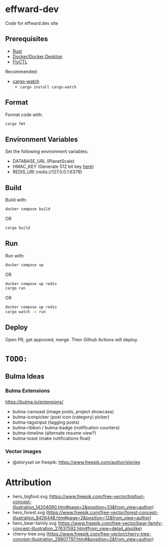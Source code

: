 # effward-dev
Code for effward.dev site

## Prerequisites
- [Rust](https://www.rust-lang.org/tools/install)
- [Docker/Docker Desktop](https://www.docker.com/products/docker-desktop/)
- [FlyCTL](https://fly.io/docs/hands-on/install-flyctl/)

Recommended:
- [cargo-watch](https://crates.io/crates/cargo-watch)
    - `cargo install cargo-watch`

## Format
Format code with:
```bash
cargo fmt
```

## Environment Variables
Set the following environment variables:
- DATABASE_URL (PlanetScale)
- HMAC_KEY (Generate 512 bit key [here](https://generate-random.org/api-key-generator/512-bit/mixed-numbers))
- REDIS_URI (redis://127.0.0.1:6379)

## Build
Build with:
```bash
docker compose build
```
OR
```bash
cargo build
```

## Run
Run with:
```bash
docker compose up
```
OR
```bash
docker compose up redis
cargo run
```
OR
```bash
docker compose up redis
cargo watch -x run
```

## Deploy
Open PR, get approved, merge. Then Github Actions will deploy.

# `TODO:`

## Bulma Ideas
### Bulma Extensions
https://bulma.io/extensions/

- bulma-carousel (image posts, project showcase)
- bulma-iconpicker (post icon (category) picker)
- bulma-tagsinput (tagging posts)
- bulma-ribbon / bulma-badge (notification counters)
- bulma-timeline (alternate resume view?)
- bulma-toast (make notifications float)

### Vector images
- @storyset on freepik: https://www.freepik.com/author/stories

# Attribution

- hero_bigfoot.svg (https://www.freepik.com/free-vector/bigfoot-concept-illustration_14204080.htm#page=2&position=33&from_view=author)
- hero_forest.svg (https://www.freepik.com/free-vector/forest-concept-illustration_8426448.htm#page=2&position=12&from_view=author)
- hero_bear-family.svg (https://www.freepik.com/free-vector/bear-family-concept-illustration_27637592.htm#from_view=detail_alsolike)
- cherry-tree.svg (https://www.freepik.com/free-vector/cherry-tree-concept-illustration_29807797.htm#&position=2&from_view=author)